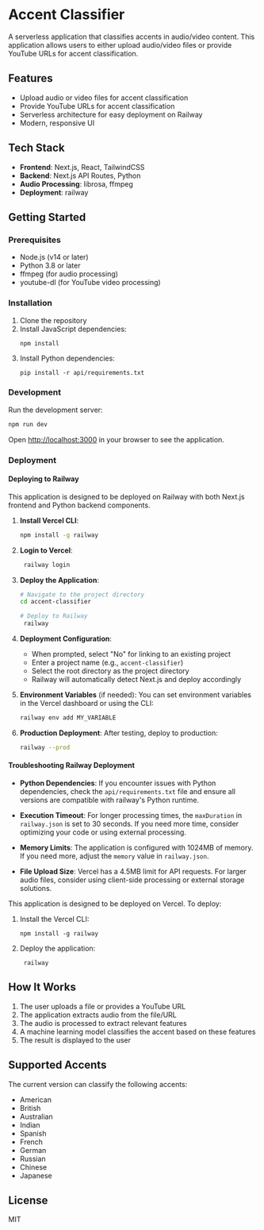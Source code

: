 # Accent Classifier

A serverless application that classifies accents in audio/video content. This application allows users to either upload audio/video files or provide YouTube URLs for accent classification.

## Features

- Upload audio or video files for accent classification
- Provide YouTube URLs for accent classification
- Serverless architecture for easy deployment on Railway
- Modern, responsive UI

## Tech Stack

- **Frontend**: Next.js, React, TailwindCSS
- **Backend**: Next.js API Routes, Python
- **Audio Processing**: librosa, ffmpeg
- **Deployment**: railway

## Getting Started

### Prerequisites

- Node.js (v14 or later)
- Python 3.8 or later
- ffmpeg (for audio processing)
- youtube-dl (for YouTube video processing)

### Installation

1. Clone the repository
2. Install JavaScript dependencies:
   ```
   npm install
   ```
3. Install Python dependencies:
   ```
   pip install -r api/requirements.txt
   ```

### Development

Run the development server:

```bash
npm run dev
```

Open [http://localhost:3000](http://localhost:3000) in your browser to see the application.

### Deployment

#### Deploying to Railway

This application is designed to be deployed on Railway with both Next.js frontend and Python backend components.

1. **Install Vercel CLI**:
   ```bash
   npm install -g railway
   ```

2. **Login to Vercel**:
   ```bash
    railway login
   ```

3. **Deploy the Application**:
   ```bash
   # Navigate to the project directory
   cd accent-classifier
   
   # Deploy to Railway
    railway
   ```

4. **Deployment Configuration**:
   - When prompted, select "No" for linking to an existing project
   - Enter a project name (e.g., `accent-classifier`)
   - Select the root directory as the project directory
   - Railway will automatically detect Next.js and deploy accordingly

5. **Environment Variables** (if needed):
   You can set environment variables in the Vercel dashboard or using the CLI:
   ```bash
   railway env add MY_VARIABLE
   ```

6. **Production Deployment**:
   After testing, deploy to production:
   ```bash
   railway --prod
   ```

#### Troubleshooting Railway Deployment


- **Python Dependencies**: If you encounter issues with Python dependencies, check the `api/requirements.txt` file and ensure all versions are compatible with railway's Python runtime.


- **Execution Timeout**: For longer processing times, the `maxDuration` in `railway.json` is set to 30 seconds. If you need more time, consider optimizing your code or using external processing.

- **Memory Limits**: The application is configured with 1024MB of memory. If you need more, adjust the `memory` value in `railway.json`.

- **File Upload Size**: Vercel has a 4.5MB limit for API requests. For larger audio files, consider using client-side processing or external storage solutions.

This application is designed to be deployed on Vercel. To deploy:

1. Install the Vercel CLI:
   ```
   npm install -g railway
   ```

2. Deploy the application:
   ```
    railway
   ```

## How It Works

1. The user uploads a file or provides a YouTube URL
2. The application extracts audio from the file/URL
3. The audio is processed to extract relevant features
4. A machine learning model classifies the accent based on these features
5. The result is displayed to the user

## Supported Accents

The current version can classify the following accents:
- American
- British
- Australian
- Indian
- Spanish
- French
- German
- Russian
- Chinese
- Japanese


## License

MIT

